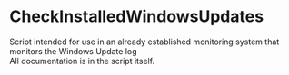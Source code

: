 # CheckInstalledWindowsUpdates
Script intended for use in an already established monitoring system that monitors the Windows Update log  
All documentation is in the script itself.
